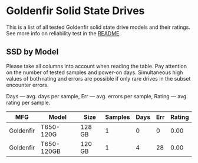 Goldenfir Solid State Drives
============================

This is a list of all tested Goldenfir solid state drive models and their ratings. See
more info on reliability test in the [README](https://github.com/linuxhw/SMART).

SSD by Model
------------

Please take all columns into account when reading the table. Pay attention on the
number of tested samples and power-on days. Simultaneous high values of both rating
and errors are possible if only rare drives in the subset encounter errors.

Days   — avg. days per sample,
Err    — avg. errors per sample,
Rating — avg. rating per sample.

| MFG       | Model              | Size   | Samples | Days  | Err   | Rating |
|-----------|--------------------|--------|---------|-------|-------|--------|
| Goldenfir | T650-120G          | 128 GB | 1       | 0     | 0     | 0.00   |
| Goldenfir | T650-120GB         | 120 GB | 1       | 4     | 28    | 0.00   |
